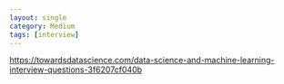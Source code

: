 ```yaml
---
layout: single
category: Medium
tags: [interview]
---
```


https://towardsdatascience.com/data-science-and-machine-learning-interview-questions-3f6207cf040b
